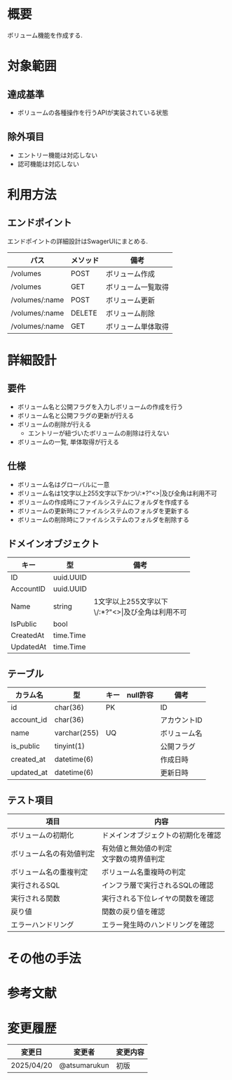 # 概要

ボリューム機能を作成する.

# 対象範囲

## 達成基準

- ボリュームの各種操作を行うAPIが実装されている状態

## 除外項目

- エントリー機能は対応しない
- 認可機能は対応しない

# 利用方法

## エンドポイント

エンドポイントの詳細設計はSwagerUIにまとめる.

| パス | メソッド | 備考 |
| --- | --- | --- |
| /volumes | POST | ボリューム作成 |
| /volumes | GET | ボリューム一覧取得 |
| /volumes/:name | POST | ボリューム更新 |
| /volumes/:name | DELETE | ボリューム削除 |
| /volumes/:name | GET | ボリューム単体取得 |

# 詳細設計

## 要件

- ボリューム名と公開フラグを入力しボリュームの作成を行う
- ボリューム名と公開フラグの更新が行える
- ボリュームの削除が行える
  - エントリーが紐づいたボリュームの削除は行えない
- ボリュームの一覧, 単体取得が行える

## 仕様

- ボリューム名はグローバルに一意
- ボリューム名は1文字以上255文字以下かつ\\/:*?"<>|及び全角は利用不可
- ボリュームの作成時にファイルシステムにフォルダを作成する
- ボリュームの更新時にファイルシステムのフォルダを更新する
- ボリュームの削除時にファイルシステムのフォルダを削除する

## ドメインオブジェクト

| キー | 型 | 備考 |
| --- | --- | --- |
| ID | uuid.UUID | |
| AccountID | uuid.UUID | |
| Name | string | 1文字以上255文字以下<br />\\/:*?"<>\|及び全角は利用不可 |
| IsPublic | bool | |
| CreatedAt | time.Time | |
| UpdatedAt | time.Time | |

## テーブル

| カラム名 | 型 | キー | null許容 | 備考 |
| --- | --- | --- | --- | --- |
| id | char(36) | PK | | ID |
| account_id | char(36) | | | アカウントID |
| name | varchar(255) | UQ | | ボリューム名 |
| is_public | tinyint(1) | | | 公開フラグ |
| created_at | datetime(6) | | | 作成日時 |
| updated_at | datetime(6) | | | 更新日時 |

## テスト項目

| 項目 | 内容 |
| --- | --- |
| ボリュームの初期化 | ドメインオブジェクトの初期化を確認 |
| ボリューム名の有効値判定 | 有効値と無効値の判定<br />文字数の境界値判定 |
| ボリューム名の重複判定 | ボリューム名重複時の判定 |
| 実行されるSQL | インフラ層で実行されるSQLの確認 |
| 実行される関数 | 実行される下位レイヤの関数を確認 |
| 戻り値 | 関数の戻り値を確認 |
| エラーハンドリング | エラー発生時のハンドリングを確認 |

# その他の手法

# 参考文献

# 変更履歴

| 変更日 | 変更者 | 変更内容 |
| --- | --- | --- |
| 2025/04/20 | @atsumarukun | 初版 |
